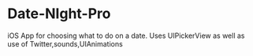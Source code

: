 Date-NIght-Pro
==============

iOS App for choosing what to do on a date. Uses UIPickerView as well as use of Twitter,sounds,UIAnimations
